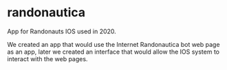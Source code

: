 # randonautica

App for Randonauts IOS used in 2020.

We created an app that would use the Internet Randonautica bot web page as an app, later we created an interface that would allow the IOS system to interact with the web pages.
